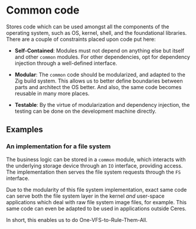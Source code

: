 # Common code

Stores code which can be used amongst all the components of the operating system, such as OS, kernel, shell, and the foundational libraries. There are a couple of constraints placed upon code put here:

* **Self-Contained**: Modules must not depend on anything else but itself and other `common` modules. For other dependencies, opt for dependency injection through a well-defined interface. 

* **Modular**: The `common` code should be modularized, and adapted to the Zig build system. This allows us to better define boundaries between parts and architect the OS better. And also, the same code becomes reusable in many more places.

* **Testable**: By the virtue of modularization and dependency injection, the testing can be done on the development machine directly.

## Examples
### An implementation for a file system
The business logic can be stored in a `common` module, which interacts with the underlying storage device through an `IO` interface, providing access. The implementation then serves the file system requests through the `FS` interface.

Due to the modularity of this file system implementation, exact same code can serve both the file system layer in the kernel *and* user-space applications which deal with raw file system image files, for example. This same code can even be adapted to be used in applications outside Ceres. 

In short, this enables us to do One-VFS-to-Rule-Them-All.